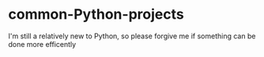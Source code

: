 # common-Python-projects
I'm still a relatively new to Python, so please forgive me if something can be done more efficently
